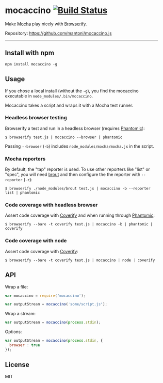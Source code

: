 # mocaccino [![Build Status](https://secure.travis-ci.org/mantoni/mocaccino.js.png?branch=master)](http://travis-ci.org/mantoni/mocaccino.js)

Make [Mocha][] play nicely with [Browserify][].

Repository: <https://github.com/mantoni/mocaccino.js>

---

## Install with npm

```
npm install mocaccino -g
```

## Usage

If you chose a local install (without the `-g`), you find the mocaccino
executable in `node_modules/.bin/mocaccino`.

Mocaccino takes a script and wraps it with a Mocha test runner.

### Headless browser testing

Browserify a test and run in a headless browser (requires [Phantomic][]):

```
$ browserify test.js | mocaccino --browser | phantomic
```

Passing `--browser` (`-b`) includes `node_modules/mocha/mocha.js` in
the script.

### Mocha reporters

By default, the "tap" reporter is used. To use other reporters like "list" or
"spec", you will need [brout][] and then configure the the reporter with
`--reporter` (`-r`):

```
$ browserify ./node_modules/brout test.js | mocaccino -b --reporter list | phantomic
```

### Code coverage with headless browser

Assert code coverage with [Coverify][] and when running through [Phantomic][]:

```
$ browserify --bare -t coverify test.js | mocaccino -b | phantomic | coverify
```

### Code coverage with node

Assert code coverage with [Coverify][]:

```
$ browserify --bare -t coverify test.js | mocaccino | node | coverify
```

## API

Wrap a file:

```js
var mocaccino = require('mocaccino');

var outputStream = mocaccino('some/script.js');
```

Wrap a stream:

```js
var outputStream = mocaccino(process.stdin);
```

Options:

```js
var outputStream = mocaccino(process.stdin, {
  browser : true
});
```

## License

MIT

[Mocha]: http://visionmedia.github.io/mocha/
[Browserify]: http://browserify.org
[Coverify]: https://github.com/substack/coverify
[Phantomic]: https://github.com/mantoni/phantomic
[brout]: https://github.com/mantoni/brout.js
